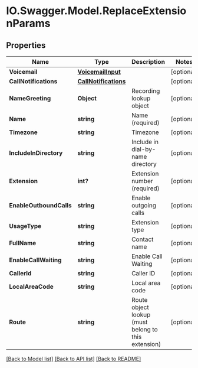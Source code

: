 # IO.Swagger.Model.ReplaceExtensionParams
## Properties

Name | Type | Description | Notes
------------ | ------------- | ------------- | -------------
**Voicemail** | [**VoicemailInput**](VoicemailInput.md) |  | [optional] 
**CallNotifications** | [**CallNotifications**](CallNotifications.md) |  | [optional] 
**NameGreeting** | **Object** | Recording lookup object | [optional] 
**Name** | **string** | Name (required) | [optional] 
**Timezone** | **string** | Timezone | [optional] 
**IncludeInDirectory** | **string** | Include in dial-by-name directory | [optional] 
**Extension** | **int?** | Extension number (required) | [optional] 
**EnableOutboundCalls** | **string** | Enable outgoing calls | [optional] 
**UsageType** | **string** | Extension type | [optional] 
**FullName** | **string** | Contact name | [optional] 
**EnableCallWaiting** | **string** | Enable Call Waiting | [optional] 
**CallerId** | **string** | Caller ID | [optional] 
**LocalAreaCode** | **string** | Local area code | [optional] 
**Route** | **string** | Route object lookup (must belong to this extension) | [optional] 

[[Back to Model list]](../README.md#documentation-for-models) [[Back to API list]](../README.md#documentation-for-api-endpoints) [[Back to README]](../README.md)

